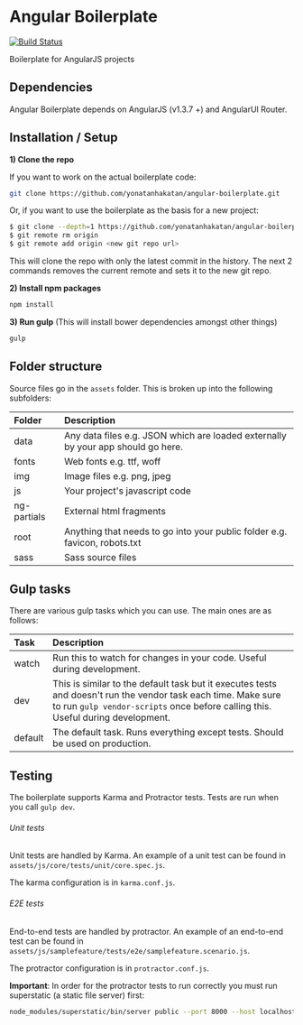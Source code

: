 # Angular Boilerplate
[![Build Status](https://travis-ci.org/yonatanhakatan/angular-boilerplate.svg?branch=master)](https://travis-ci.org/yonatanhakatan/angular-boilerplate)

Boilerplate for AngularJS projects

## Dependencies
Angular Boilerplate depends on AngularJS (v1.3.7 +) and AngularUI Router.

## Installation / Setup
**1) Clone the repo**

If you want to work on the actual boilerplate code:
```bash
git clone https://github.com/yonatanhakatan/angular-boilerplate.git
```

Or, if you want to use the boilerplate as the basis for a new project:
```bash
$ git clone --depth=1 https://github.com/yonatanhakatan/angular-boilerplate.git <new project name>
$ git remote rm origin
$ git remote add origin <new git repo url>
```

This will clone the repo with only the latest commit in the history. The next 2 commands removes the current remote and sets it to the new git repo.

**2) Install npm packages**

```bash
npm install
```

**3) Run gulp** (This will install bower dependencies amongst other things)

```bash
gulp
```

## Folder structure
Source files go in the `assets` folder. This is broken up into the following subfolders:

Folder  | Description
:----- | :-----------   
data  | Any data files e.g. JSON which are loaded externally by your app should go here.
fonts | Web fonts e.g. ttf, woff
img   | Image files e.g. png, jpeg
js    | Your project's javascript code
ng-partials | External html fragments
root | Anything that needs to go into your public folder e.g. favicon, robots.txt
sass | Sass source files

## Gulp tasks
There are various gulp tasks which you can use. The main ones are as follows:

Task  | Description
:----- | :-----------   
watch  | Run this to watch for changes in your code. Useful during development.
dev  | This is similar to the default task but it executes tests and doesn't run the vendor task each time. Make sure to run ```gulp vendor-scripts``` once before calling this. Useful during development.
default  | The default task. Runs everything except tests. Should be used on production.

## Testing
The boilerplate supports Karma and Protractor tests. Tests are run when you call `gulp dev`.

###### Unit tests
Unit tests are handled by Karma. An example of a unit test can be found in `assets/js/core/tests/unit/core.spec.js`.

The karma configuration is in `karma.conf.js`.

###### E2E tests
End-to-end tests are handled by protractor. An example of an end-to-end test can be found in `assets/js/samplefeature/tests/e2e/samplefeature.scenario.js`.

The protractor configuration is in `protractor.conf.js`.

**Important**: In order for the protractor tests to run correctly you must run superstatic (a static file server) first:
```bash
node_modules/superstatic/bin/server public --port 8000 --host localhost
```
